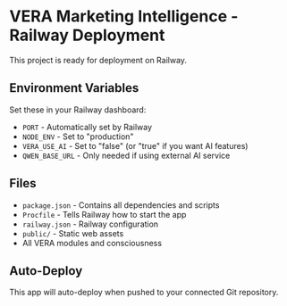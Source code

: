 # VERA Marketing Intelligence - Railway Deployment

This project is ready for deployment on Railway.

## Environment Variables

Set these in your Railway dashboard:

- `PORT` - Automatically set by Railway
- `NODE_ENV` - Set to "production"
- `VERA_USE_AI` - Set to "false" (or "true" if you want AI features)
- `QWEN_BASE_URL` - Only needed if using external AI service

## Files

- `package.json` - Contains all dependencies and scripts
- `Procfile` - Tells Railway how to start the app
- `railway.json` - Railway configuration
- `public/` - Static web assets
- All VERA modules and consciousness

## Auto-Deploy

This app will auto-deploy when pushed to your connected Git repository.